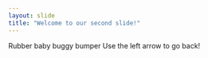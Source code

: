 ```yaml
---
layout: slide
title: "Welcome to our second slide!"
---
```

Rubber baby buggy bumper
Use the left arrow to go back!
